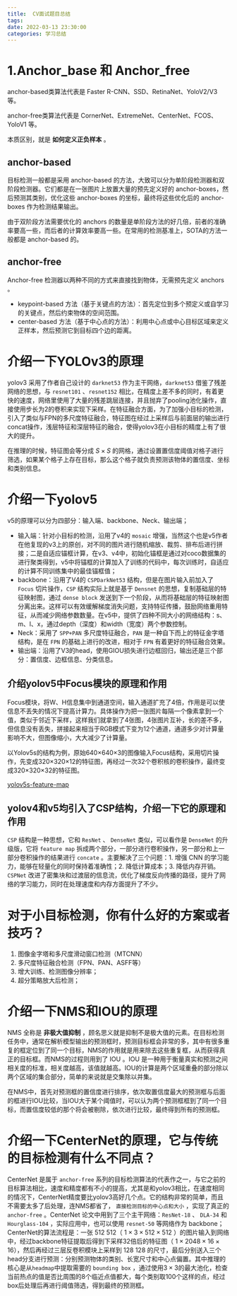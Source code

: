 ```yaml
---
title:  CV面试题目总结
tags: 
date: 2022-03-13 23:30:00
categories: 学习总结
---
```


# 1.Anchor_base 和 Anchor_free

anchor-based类算法代表是 Faster R-CNN、SSD、RetinaNet、YoloV2/V3 等。

anchor-free类算法代表是 CornerNet、ExtremeNet、CenterNet、FCOS、YoloV1 等。

本质区别，就是 **如何定义正负样本** 。

## anchor-based

目标检测一般都是采用 anchor-based 的方法，大致可以分为单阶段检测器和双阶段检测器。它们都是在一张图片上放置大量的预先定义好的 anchor-boxes，然后预测其类别，优化这些 anchor-boxes 的坐标，最终将这些优化后的 anchor-boxes 作为检测结果输出。

由于双阶段方法需要优化的 anchors 的数量是单阶段方法的好几倍，前者的准确率要高一些，而后者的计算效率要高一些。在常用的检测基准上，SOTA的方法一般都是 anchor-based 的。

## anchor-free

Anchor-free 检测器以两种不同的方式来直接找到物体，无需预先定义 anchors 。

- keypoint-based 方法（基于关键点的方法）：首先定位到多个预定义或自学习的关键点，然后约束物体的空间范围。
- center-based 方法（基于中心点的方法）：利用中心点或中心目标区域来定义正样本，然后预测它到目标四个边的距离。


# 介绍一下YOLOv3的原理

yolov3 采用了作者自己设计的 `darknet53` 作为主干网络，`darknet53` 借鉴了残差网络的思想，与 `resnet101` 、`resnet152` 相比，在精度上差不多的同时，有着更快的速度，网络里使用了大量的残差跳层连接，并且抛弃了pooling池化操作，直接使用步长为2的卷积来实现下采样。在特征融合方面，为了加强小目标的检测，引入了类似与FPN的多尺度特征融合，特征图在经过上采样后与前面层的输出进行concat操作，浅层特征和深层特征的融合，使得yolov3在小目标的精度上有了很大的提升。

在推理的时候，特征图会等分成 $S \times S$ 的网格，通过设置置信度阈值对格子进行筛选，如果某个格子上存在目标，那么这个格子就负责预测该物体的置信度、坐标和类别信息。

# 介绍一下yolov5

v5的原理可以分为四部分：输入端、backbone、Neck、输出端；

- 输入端：针对小目标的检测，沿用了v4的 `mosaic` 增强，当然这个也是v5作者在他复现的v3上的原创，对不同的图片进行随机缩放、裁剪、排布后进行拼接；二是自适应锚框计算，在v3、v4中，初始化锚框是通过对coco数据集的进行聚类得到，v5中将锚框的计算加入了训练的代码中，每次训练时，自适应的计算不同训练集中的最佳锚框值；
- backbone：沿用了V4的 `CSPDarkNet53` 结构，但是在图片输入前加入了 `Focus` 切片操作，`CSP` 结构实际上就是基于 `Densnet` 的思想，复制基础层的特征映射图，通过 `dense block` 发送到下一个阶段，从而将基础层的特征映射图分离出来。这样可以有效缓解梯度消失问题，支持特征传播，鼓励网络重用特征，从而减少网络参数数量。在v5中，提供了四种不同大小的网络结构：s、m、l、x，通过depth（深度）和width（宽度）两个参数控制。
- Neck：采用了 `SPP+PAN` 多尺度特征融合，`PAN` 是一种自下而上的特征金字塔结构，是在 `FPN` 的基础上进行的改进，相对于 `FPN` 有着更好的特征融合效果。
- 输出端：沿用了V3的head，使用GIOU损失进行边框回归，输出还是三个部分：置信度、边框信息、分类信息。

## 介绍yolov5中Focus模块的原理和作用

Focus模块，将W、H信息集中到通道空间，输入通道扩充了4倍，作用是可以使信息不丢失的情况下提高计算力。具体操作为把一张图片每隔一个像素拿到一个值，类似于邻近下采样，这样我们就拿到了4张图，4张图片互补，长的差不多，但信息没有丢失，拼接起来相当于RGB模式下变为12个通道，通道多少对计算量影响不大，但图像缩小，大大减少了计算量。

以Yolov5s的结构为例，原始640×640×3的图像输入Focus结构，采用切片操作，先变成320×320×12的特征图，再经过一次32个卷积核的卷积操作，最终变成320×320×32的特征图。

[yolov5s-feature-map](https://runcoderhang.github.io/thumbnails/yolov5-feature-map.png)

## yolov4和v5均引入了CSP结构，介绍一下它的原理和作用

`CSP` 结构是一种思想，它和 `ResNet` 、 `DenseNet` 类似，可以看作是 `DenseNet` 的升级版，它将 `feature map` 拆成两个部分，一部分进行卷积操作，另一部分和上一部分卷积操作的结果进行 `concate` 。主要解决了三个问题：1. 增强 CNN 的学习能力，能够在轻量化的同时保持着准确性；2. 降低计算成本；3. 降低内存开销。 `CSPNet` 改进了密集块和过渡层的信息流，优化了梯度反向传播的路径，提升了网络的学习能力，同时在处理速度和内存方面提升了不少。

# 对于小目标检测，你有什么好的方案或者技巧？

1. 图像金字塔和多尺度滑动窗口检测（MTCNN）
2. 多尺度特征融合检测（FPN、PAN、ASFF等）
3. 增大训练、检测图像分辨率；
4. 超分策略放大后检测；

# 介绍一下NMS和IOU的原理

NMS 全称是 **非极大值抑制** ，顾名思义就是抑制不是极大值的元素。在目标检测任务中，通常在解析模型输出的预测框时，预测目标框会非常的多，其中有很多重复的框定位到了同一个目标，NMS的作用就是用来除去这些重复框，从而获得真正的目标框。而NMS的过程则用到了 IOU 。IOU 是一种用于衡量真实和预测之间相关度的标准，相关度越高，该值就越高。IOU的计算是两个区域重叠的部分除以两个区域的集合部分，简单的来说就是交集除以并集。

在NMS中，首先对预测框的置信度进行排序，依次取置信度最大的预测框与后面的框进行IOU比较，当IOU大于某个阈值时，可以认为两个预测框框到了同一个目标，而置信度较低的那个将会被剔除，依次进行比较，最终得到所有的预测框。


# 介绍一下CenterNet的原理，它与传统的目标检测有什么不同点？

CenterNet 是属于 `anchor-free` 系列的目标检测算法的代表作之一，与它之前的目标算法相比，速度和精度都有不小的提高，尤其是和yolov3相比，在速度相同的情况下，CenterNet精度要比yolov3高好几个点。它的结构非常的简单，而且不需要太多了后处理，连NMS都省了， `直接检测目标的中心点和大小` ，实现了真正的 `anchor-free` 。CenterNet 论文中用到了三个主干网络：`ResNet-18` 、 `DLA-34` 和 `Hourglass-104` ，实际应用中，也可以使用 `resnet-50` 等网络作为 backbone；CenterNet的算法流程是：一张 512 512（ $1 \times 3 \times 512 \times 512$ ）的图片输入到网络中，经过backbone特征提取后得到下采样32倍后的特征图（ $1 \times 2048 \times 16 \times 16$），然后再经过三层反卷积模块上采样到 128 128 的尺寸，最后分别送入三个head分支进行预测：分别预测物体的类别、长宽尺寸和中心点偏置。其中推理的核心是从`headmap`中提取需要的 `bounding box` ，通过使用$3 \times 3$的最大池化，检查当前热点的值是否比周围的8个临近点值都大，每个类别取100个这样的点，经过box后处理后再进行阈值筛选，得到最终的预测框。

